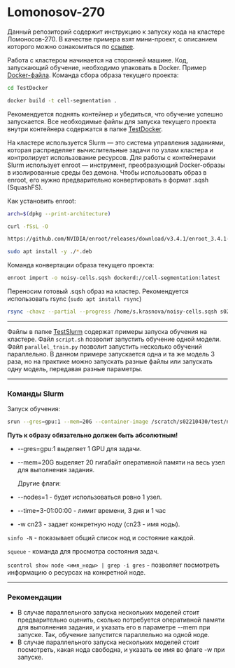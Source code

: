 # Lomonosov-270

Данный репозиторий содержит инструкцию к запуску кода на кластере Ломоносов-270.
В качестве примера взят мини-проект, с описанием которого можно ознакомиться по [ссылке](https://vkvideo.ru/video-227335000_456239038?t=59s).

Работа с кластером начинается на сторонней машине. Код, запускающий обучение, необходимо упаковать в Docker. Пример [Docker-файла](https://github.com/KourtKardash/Lomonosov-270/blob/main/TestDocker/Dockerfile).
Команда сбора образа текущего проекта:

```bash
cd TestDocker

docker build -t cell-segmentation .
```
Рекомендуется поднять контейнер и убедиться, что обучение успешно запускается. Все необходимые файлы для запуска текущего проекта внутри контейнера содержатся в папке [TestDocker](https://github.com/KourtKardash/Lomonosov-270/tree/main/TestDocker).

На кластере используется Slurm — это система управления заданиями, которая распределяет вычислительные задачи по узлам кластера и контролирует использование ресурсов. Для работы с контейнерами Slurm использует enroot — инструмент, преобразующий Docker-образы в изолированные среды без демона. Чтобы использовать образ в enroot, его нужно предварительно конвертировать в формат .sqsh (SquashFS).

Как установить enroot:

```bash
arch=$(dpkg --print-architecture)

curl -fSsL -O 

https://github.com/NVIDIA/enroot/releases/download/v3.4.1/enroot_3.4.1-1_${arch}.deb

sudo apt install -y ./*.deb
```

Команда конвертации образа текущего проекта:

```bash
enroot import -o noisy-cells.sqsh dockerd://cell-segmentation:latest
```

Переносим готовый .sqsh образ на кластер. Рекомендуется использовать rsync (`sudo apt install rsync`)

```bash
rsync -chavz --partial --progress /home/s.krasnova/noisy-cells.sqsh s02210430@10.36.60.202:/scratch/s02210430/test/noisy-cells.sqsh
```

---

Файлы в папке [TestSlurm](https://github.com/KourtKardash/Lomonosov-270/tree/main/TestSlurm) содержат примеры запуска обучения на кластере. Файл `script.sh` позволит запустить обучение одной модели. Файл `parallel_train.py` позволит запустить несколько обучений параллельно. В данном примере запускается одна и та же модель 3 раза, но на практике можно запускать разные файлы или запускать одну модель, передавая разные параметры.

---

### Команды Slurm

Запуск обучения:
```bash
srun --gres=gpu:1 --mem=20G --container-image /scratch/s02210430/test/noisy-cells.sqsh --container-mounts /scratch/s02210430/test/data:/workspace/data bash -c 'python3 code/nn.py' > output.log 2>&1
```
**Путь к образу обязательно должен быть абсолютным!**
- --gres=gpu:1 выделяет 1 GPU для задачи.
- --mem=20G выделяет 20 гигабайт оперативной памяти на весь узел для выполнения задания.

  Другие флаги:
- --nodes=1 - будет использоваться ровно 1 узел.
- --time=3-01:00:00 - лимит времени, 3 дня и 1 час
- -w cn23 - задает конкретную ноду (cn23 - имя ноды).

`sinfo -N` - показывает общий список нод и состояние каждой.

`squeue` - команда для просмотра состояния задач.

`scontrol show node <имя_ноды> | grep -i gres` - позволяет посмотреть информацию о ресурсах на конкретной ноде.

---

### Рекомендации

- В случае параллельного запуска нескольких моделей стоит предварительно оценить, сколько потребуется оперативной памяти для выполнения задания, и указать его в параметре --mem при запуске. Так, обучение запустится параллельно на одной ноде.
- В случае параллельного запуска нескольких моделей стоит посмотреть, какая нода свободна, и указать ее имя во флаге -w при запуске.